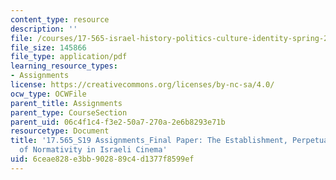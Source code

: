 ```yaml
---
content_type: resource
description: ''
file: /courses/17-565-israel-history-politics-culture-identity-spring-2019/6ceae828e3bb902889c4d1377f8599ef_MIT17_565S19_FinalPaper2.pdf
file_size: 145866
file_type: application/pdf
learning_resource_types:
- Assignments
license: https://creativecommons.org/licenses/by-nc-sa/4.0/
ocw_type: OCWFile
parent_title: Assignments
parent_type: CourseSection
parent_uid: 06c4f1c4-f3e2-50a7-270a-2e6b8293e71b
resourcetype: Document
title: '17.565_S19 Assignments_Final Paper: The Establishment, Perpetuation, and Rejection
  of Normativity in Israeli Cinema'
uid: 6ceae828-e3bb-9028-89c4-d1377f8599ef
---
```

